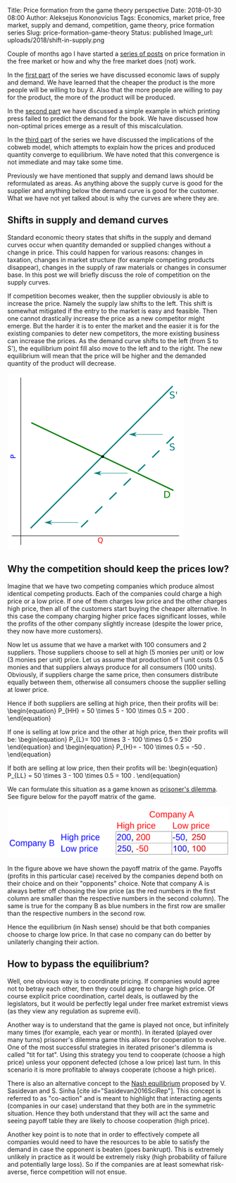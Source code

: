 Title: Price formation from the game theory perspective
Date: 2018-01-30 08:00
Author: Aleksejus Kononovicius
Tags: Economics, market price, free market, supply and demand, competition, game theory, price formation series
Slug: price-formation-game-theory
Status: published
Image_url: uploads/2018/shift-in-supply.png

Couple of months ago I have started a [series of posts](/tag/price-formation-series/) on price formation in the free market or how and why the free market does (not) work.

In the [first part]({filename}/articles/2017/paklausos-ir-pasiulos-desniai.md) of the series we have discussed economic laws of supply and demand. We have learned that the cheaper the product is the more people will be willing to buy it. Also that the more people are willing to pay for the product, the more of the product will be produced.

In the [second part]({filename}/articles/2018/price-formation-printing-press.md) we have discussed a simple example in which printing press failed to predict the demand for the book. We have discussed how non-optimal prices emerge as a result of this miscalculation.

In the [third part]({filename}/articles/2018/cobweb-model.md) of the series we have discussed the implications of the cobweb model, which attempts to explain how the prices and produced quantity converge to equilibrium. We have noted that this convergence is not immediate and may take some time.

Previously we have mentioned that supply and demand laws should be reformulated as areas. As anything above the supply curve is good for the supplier and anything below the demand curve is good for the customer. What we have not yet talked about is why the curves are where they are.

## Shifts in supply and demand curves

Standard economic theory states that shifts in the supply and demand curves occur when quantity demanded or supplied changes without a change in price. This could happen for various reasons: changes in taxation, changes in market structure (for example competing products disappear), changes in the supply of raw materials or changes in consumer base. In this post we will briefly discuss the role of competition on the supply curves.

If competition becomes weaker, then the supplier obviously is able to increase the price. Namely the supply law shifts to the left. This shift is somewhat mitigated if the entry to the market is easy and feasible. Then one cannot drastically increase the price as a new competitor might emerge. But the harder it is to enter the market and the easier it is for the existing companies to deter new competitors, the more existing business can increase the prices. As the demand curve shifts to the left (from S to S'), the equilibrium point fill also move to the left and to the right. The new equilibrium will mean that the price will be higher and the demanded quantity of the product will decrease.

![A shift in the supply curve causes equilibrium point to move. Notation is explained in the text and previous posts.](/uploads/2018/shift-in-supply.png "A shift in the supply curve causes equilibrium point to move. Notation is explained in the text.")

## Why the competition should keep the prices low?

Imagine that we have two competing companies which produce almost identical competing products. Each of the companies could charge a high price or a low price. If one of them charges low price and the other charges high price, then all of the customers start buying the cheaper alternative. In this case the company charging higher price faces significant losses, while the profits of the other company slightly increase (despite the lower price, they now have more customers).

Now let us assume that we have a market with 100 consumers and 2 suppliers. Those suppliers choose to sell at high (5 monies per unit) or low (3 monies per unit) price. Let us assume that production of 1 unit costs 0.5 monies and that suppliers always produce for all consumers (100 units). Obviously, if suppliers charge the same price, then consumers distribute equally between them, otherwise all consumers choose the supplier selling at lower price.

Hence if both suppliers are selling at high price, then their profits will be:
\begin{equation}
P_{HH} = 50 \times 5 - 100 \times 0.5 = 200 .
\end{equation}

If one is selling at low price and the other at high price, then their profits will be:
\begin{equation}
P_{L}= 100 \times 3 - 100 \times 0.5 = 250
\end{equation}
and
\begin{equation}
P_{H}= - 100 \times 0.5 = -50 .
\end{equation}

If both are selling at low price, then their profits will be:
\begin{equation}
P_{LL} = 50 \times 3 - 100 \times 0.5 = 100 .
\end{equation}

We can formulate this situation as a game known as [prisoner's dilemma](/tag/prisoners-dilemma/). See figure below for the payoff matrix of the game.

![A game in which companies A and B decide whether to charge high or low prices.](/uploads/2018/price-competition.png "A game in which companies A and B decide whether to charge high or low prices.")

In the figure above we have shown the payoff matrix of the game. Payoffs (profits in this particular case) received by the companies depend both on their choice and on their "opponents" choice. Note that company A is always better off choosing the low price (as the red numbers in the first column are smaller than the respective numbers in the second column). The same is true for the company B as blue numbers in the first row are smaller than the respective numbers in the second row.

Hence the equilibrium (in Nash sense) should be that both companies choose to charge low price. In that case no company can do better by unilaterly changing their action.

## How to bypass the equilibrium?

Well, one obvious way is to coordinate pricing. If companies would agree not to betray each other, then they could agree to charge high price. Of course explicit price coordination, cartel deals, is outlawed by the legislators, but it would be perfectly legal under free market extremist views (as they view any regulation as supreme evil).

Another way is to understand that the game is played not once, but infinitely many times (for example, each year or month). In iterated (played over many turns) prisoner's dilemma game this allows for cooperation to evolve. One of the most successful strategies in iterated prisoner's dilemma is called "tit for tat". Using this strategy you tend to cooperate (choose a high price) unless your opponent defected (chose a low price) last turn. In this scenario it is more profitable to always cooperate (choose a high price).

There is also an alternative concept to the [Nash equilibrium](https://en.wikipedia.org/wiki/Nash_equilibrium) proposed by V. Sasidevan and S. Sinha [cite id="Sasidevan2016SciRep"]. This concept is referred to as "co-action" and is meant to highlight that interacting agents (companies in our case) understand that they both are in the symmetric situation. Hence they both understand that they will act the same and seeing payoff table they are likely to choose cooperation (high price).

Another key point is to note that in order to effectively compete all companies would need to have the resources to be able to satisfy the demand in case the opponent is beaten (goes bankrupt). This is extremely unlikely in practice as it would be extremely risky (high probability of failure and potentially large loss). So if the companies are at least somewhat risk-averse, fierce competition will not ensue.
